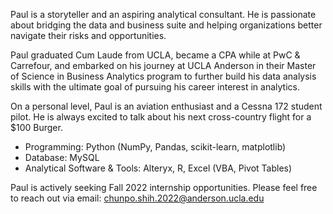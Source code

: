 Paul is a storyteller and an aspiring analytical consultant. He is passionate about bridging the data and business suite and helping organizations better navigate their risks and opportunities.

Paul graduated Cum Laude from UCLA, became a CPA while at PwC & Carrefour, and embarked on his journey at UCLA Anderson in their Master of Science in Business Analytics program to further build his data analysis skills with the ultimate goal of pursuing his career interest in analytics.

On a personal level, Paul is an aviation enthusiast and a Cessna 172 student pilot. He is always excited to talk about his next cross-country flight for a $100 Burger. 

* Programming: Python (NumPy, Pandas, scikit-learn, matplotlib)
* Database: MySQL
* Analytical Software & Tools: Alteryx, R, Excel (VBA, Pivot Tables)

Paul is actively seeking Fall 2022 internship opportunities. Please feel free to reach out via email: chunpo.shih.2022@anderson.ucla.edu
